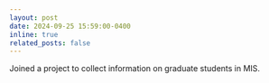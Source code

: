 ```yaml
---
layout: post
date: 2024-09-25 15:59:00-0400
inline: true
related_posts: false
---
```


Joined a project to collect information on graduate students in MIS.
